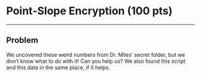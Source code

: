 # Point-Slope Encryption (100 pts)



---

## Problem
We uncovered these weird numbers from Dr. Miles’ secret folder, but we don’t know what to do with it! Can you help us? We also found this script and this data in the same place, if it helps.